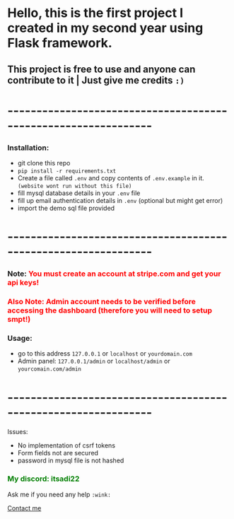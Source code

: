 # Hello, this is the first project I created in my second year using Flask framework.

## This project is free to use and anyone can contribute to it | Just give me credits `:)`

# ---------------------------------------------------------------

### Installation:

- git clone this repo
- `pip install -r requirements.txt`
- Create a file called `.env` and copy contents of `.env.example` in it. `(website wont run without this file)`
- fill mysql database details in your `.env` file
- fill up email authentication details in `.env` (optional but might get error)
- import the demo sql file provided

# ---------------------------------------------------------------


### Note: <span style="color:red">You must create an account at stripe.com and get your api keys! </span>
### <span style="color:red"> Also Note: Admin account needs to be verified before accessing the dashboard **(therefore you will need to setup smpt!)** </span>


### Usage:
- go to this address `127.0.0.1` or `localhost` or `yourdomain.com`
- Admin panel: `127.0.0.1/admin` or `localhost/admin` or `yourcomain.com/admin`

# ---------------------------------------------------------------

Issues:
  - No implementation of csrf tokens
  - Form fields not are secured
  - password in mysql file is not hashed 




### <span style="color:green"> My discord: itsadi22 </span>
Ask me if you need any help `:wink:`

[Contact me](mailto:itsadi22.zil@ud.me)
